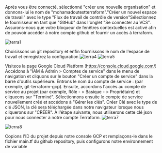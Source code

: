Après vous être connecté, sélectionné "créer une nouvelle organisation" et donnons-lui le nom de "mohamadoutestterraform"."Créer un nouvel espace de travail" avec le type "Flux de travail de contrôle de version"Sélectionnez le fournisseur en tant que "GitHub" dans l'onglet "Se connecter au VCS". Assurons-nous que votre bloqueur de fenêtres contextuelles est activé afin de pouvoir accéder à notre compte github et fournir un accès à terraform.

![terra1](https://user-images.githubusercontent.com/93289664/218149247-d947a6a1-43e1-4052-b478-2a9950d10438.PNG)

Choisissons un git repository et enfin fournissons le nom de l'espace de travail et enregistrez la configuration
![terra4](https://user-images.githubusercontent.com/93289664/218153594-96d8a0ab-51ff-41bc-bc91-6d7a17fbfda3.PNG)
![terra5](https://user-images.githubusercontent.com/93289664/218154107-c48a7dde-352e-46be-ae70-2d57db18a55f.PNG)

Visiteos la page Google Cloud Platform (https://console.cloud.google.com/)
Accédons à "IAM & Admin > Comptes de service" dans le menu de navigation et cliquons sur le bouton "Créer un compte de service" dans la barre d'outils supérieure. Entrons le nom du compte de service : (par exemple, git-terraform-gcp). Ensuite, accordons l'accès au compte de service au projet (par exemple, Rôle - > Basique - > Propriétaire) et cliqueons sur "Terminé". Sélectionnons ensuite le compte de service nouvellement créé et accédons à "Gérer les clés". Créer Clé avec le type de clé JSON, la clé sera téléchargée dans notre navigateur lorsque nous cliquerons sur "CRÉER". À l'étape suivante, nous utiliserons cette clé json pour nous connecter à notre compte Terraform.
![terra7](https://user-images.githubusercontent.com/93289664/218159219-1145ec6e-b92c-45ca-8e0a-cb51e2753921.PNG)

![terra8](https://user-images.githubusercontent.com/93289664/218159424-8df1fb0e-f72f-4278-b7ca-17e319a96e90.PNG)

Copions l'ID du projet depuis notre console GCP et remplaçons-le dans le fichier main.tf du github repository, puis configurons notre environnement de variable 
